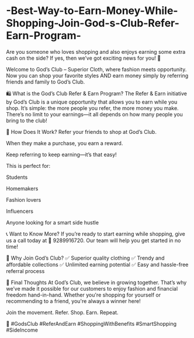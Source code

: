 # -Best-Way-to-Earn-Money-While-Shopping-Join-God-s-Club-Refer-Earn-Program-

Are you someone who loves shopping and also enjoys earning some extra cash on the side? If yes, then we’ve got exciting news for you! 🎉

Welcome to God’s Club – Superior Cloth, where fashion meets opportunity. Now you can shop your favorite styles AND earn money simply by referring friends and family to God’s Club.

🛍️ What is the God’s Club Refer & Earn Program?
The Refer & Earn initiative by God’s Club is a unique opportunity that allows you to earn while you shop. It’s simple: the more people you refer, the more money you make. There’s no limit to your earnings—it all depends on how many people you bring to the club!

🎁 How Does It Work?
Refer your friends to shop at God’s Club.

When they make a purchase, you earn a reward.

Keep referring to keep earning—it’s that easy!

This is perfect for:

Students

Homemakers

Fashion lovers

Influencers

Anyone looking for a smart side hustle

📞 Want to Know More?
If you’re ready to start earning while shopping, give us a call today at 📱 9289916720. Our team will help you get started in no time!

🧡 Why Join God’s Club?
✅ Superior quality clothing
✅ Trendy and affordable collections
✅ Unlimited earning potential
✅ Easy and hassle-free referral process

💬 Final Thoughts
At God’s Club, we believe in growing together. That’s why we’ve made it possible for our customers to enjoy fashion and financial freedom hand-in-hand. Whether you're shopping for yourself or recommending to a friend, you're always a winner here!

Join the movement. Refer. Shop. Earn. Repeat.

🔗 #GodsClub #ReferAndEarn #ShoppingWithBenefits #SmartShopping #SideIncome

